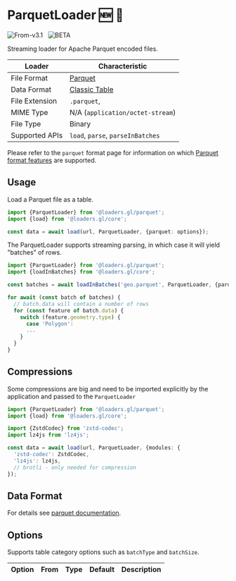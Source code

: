 # ParquetLoader 🆕 🚧

<p class="badges">
  <img src="https://img.shields.io/badge/From-v3.1-blue.svg?style=flat-square" alt="From-v3.1" />
  &nbsp;
	<img src="https://img.shields.io/badge/-BETA-teal.svg" alt="BETA" />
</p>

Streaming loader for Apache Parquet encoded files.

| Loader         | Characteristic                                       |
| -------------- | ---------------------------------------------------- |
| File Format    | [Parquet](/docs/modules/parquet/formats/parquet)      |
| Data Format    | [Classic Table](/docs/specifications/category-table) |
| File Extension | `.parquet`,                                          |
| MIME Type      | N/A (`application/octet-stream`)                     |
| File Type      | Binary                                               |
| Supported APIs | `load`, `parse`, `parseInBatches`                    |

Please refer to the `parquet` format page for information on
which [Parquet format features](/docs/modules/parquet/formats/parquet) are supported.

## Usage

Load a Parquet file as a table.

```typescript
import {ParquetLoader} from '@loaders.gl/parquet';
import {load} from '@loaders.gl/core';

const data = await load(url, ParquetLoader, {parquet: options});
```

The ParquetLoader supports streaming parsing, in which case it will yield "batches" of rows.

```typescript
import {ParquetLoader} from '@loaders.gl/parquet';
import {loadInBatches} from '@loaders.gl/core';

const batches = await loadInBatches('geo.parquet', ParquetLoader, {parquet: options}});

for await (const batch of batches) {
  // batch.data will contain a number of rows
  for (const feature of batch.data) {
    switch (feature.geometry.type) {
      case 'Polygon':
      ...
    }
  }
}
```

## Compressions

Some compressions are big and need to be imported explicitly by the application
and passed to the `ParquetLoader`

```typescript
import {ParquetLoader} from '@loaders.gl/parquet';
import {load} from '@loaders.gl/core';

import {ZstdCodec} from 'zstd-codec';
import lz4js from 'lz4js';

const data = await load(url, ParquetLoader, {modules: {
  'zstd-codec': ZstdCodec,
  'lz4js': lz4js,
  // brotli - only needed for compression
});
```

## Data Format

For details see [parquet documentation](https://parquet.apache.org/docs/).

## Options

Supports table category options such as `batchType` and `batchSize`.

| Option                 | From                                                                                  | Type       | Default                                                                                                                                          | Description                                                                                                                           |
| ---------------------- | ------------------------------------------------------------------------------------- | ---------- | ------------------------------------------------------------------------------------------------------------------------------------------------ | ------------------------------------------------------------------------------------------------------------------------------------- |

